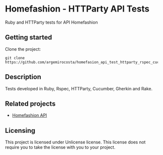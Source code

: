 # Homefashion - HTTParty API Tests

Ruby and HTTParty tests for API Homefashion 

## Getting started

Clone the project:

```shell
git clone https://github.com/argemirocosta/homefasion_api_test_httparty_rspec_cucumber.git
```

## Description

Tests developed in Ruby, Rspec, HTTParty, Cucumber, Gherkin and Rake.

## Related projects

- [Homefashion API](https://github.com/argemirocosta/homefashion_api)

## Licensing

This project is licensed under Unlicense license. This license does not require
you to take the license with you to your project.